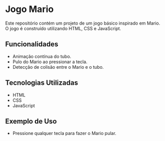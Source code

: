 # Jogo Mario

Este repositório contém um projeto de um jogo básico inspirado em Mario. O jogo é construído utilizando HTML, CSS e JavaScript.

## Funcionalidades
- Animação contínua do tubo.
- Pulo do Mario ao pressionar a tecla.
- Detecção de colisão entre o Mario e o tubo.

## Tecnologias Utilizadas
- HTML
- CSS
- JavaScript


## Exemplo de Uso
- Pressione qualquer tecla para fazer o Mario pular.

